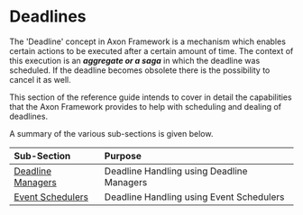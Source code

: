 # Deadlines

The 'Deadline' concept in Axon Framework is a mechanism which enables certain actions to be executed after a certain amount of time. The context of this execution is an _**aggregate or a saga**_ in which the deadline was scheduled. If the deadline becomes obsolete there is the possibility to cancel it as well.‌

This section of the reference guide intends to cover in detail the capabilities that the Axon Framework provides to help with scheduling and dealing of deadlines.‌

A summary of the various sub-sections is given below.

| Sub-Section | Purpose |
| :--- | :--- |
| ​[Deadline Managers](https://app.gitbook.com/@domain-components/s/axon-reference-guide-master-temp/axon-application-development/deadlines/deadline-managers)​ | Deadline Handling using Deadline Managers |
| ​[Event Schedulers](https://app.gitbook.com/@domain-components/s/axon-reference-guide-master-temp/axon-application-development/deadlines/deadline-handling)​ | Deadline Handling using Event Schedulers |

